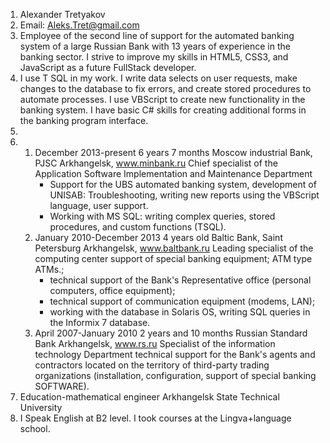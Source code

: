 1. Alexander Tretyakov
2. Email: Aleks.Tret@gmail.com
3. Employee of the second line of support for the automated banking system of a large Russian Bank with 13 years of experience in the banking sector. I strive to improve my skills in HTML5, CSS3, and JavaScript as a future FullStack developer.
4. I use T SQL in my work. I write data selects on user requests, make changes to the database to fix errors, and create stored procedures to automate processes. I use VBScript to create new functionality in the banking system. I have basic C# skills for creating additional forms in the banking program interface.
5. 
6.  1.  December 2013-present 6 years 7 months 
        Moscow industrial Bank, PJSC
        Arkhangelsk, www.minbank.ru
        Chief specialist of the Application Software Implementation and Maintenance Department
        - Support for the UBS automated banking system, development of UNISAB: Troubleshooting, writing new reports using the VBScript language, user support.
        - Working with MS SQL: writing complex queries, stored procedures, and custom functions (TSQL).
    2.  January 2010-December 2013 4 years old
        Baltic Bank, Saint Petersburg
        Arkhangelsk, www.baltbank.ru
        Leading specialist of the computing center
        support of special banking equipment; ATM type ATMs.;
        - technical support of the Bank's Representative office (personal computers, office equipment);
        - technical support of communication equipment (modems, LAN);
        - working with the database in Solaris OS, writing SQL queries in the Informix 7 database.
    3.  April 2007-January 2010
        2 years and 10 months
        Russian Standard Bank
        Arkhangelsk, www.rs.ru
        Specialist of the information technology Department
        technical support for the Bank's agents and contractors located on the territory of third-party trading organizations (installation, configuration, support of special banking SOFTWARE). 
7. Education-mathematical engineer Arkhangelsk State Technical University
8. I Speak English at B2 level. I took courses at the Lingva+language school.
